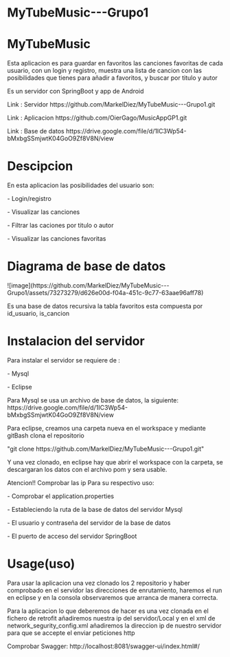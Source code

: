 # MyTubeMusic---Grupo1

<h1>MyTubeMusic</h1>
<p>Esta aplicacion es para guardar en favoritos las canciones favoritas de cada usuario, con un login y registro,
muestra una lista de cancion con las posibilidades que tienes para añadir a favoritos, y buscar por titulo y autor</p>
<p> Es un servidor con SpringBoot y app de Android</p>

<p>Link : Servidor https://github.com/MarkelDiez/MyTubeMusic---Grupo1.git </p>
<p>Link : Aplicacion https://github.com/OierGago/MusicAppGP1.git</p>
<p>Link : Base de datos  https://drive.google.com/file/d/1IC3Wp54-bMxbgSSmjwtK04GoO9Zf8V8N/view </p>

<h1>Descipcion</h1>

<p>En esta aplicacion las posibilidades del usuario son:</p>
<p>- Login/registro</p>
<p>- Visualizar las canciones</p>
<p>- Filtrar las caciones por titulo o autor</p>
<p>- Visualizar las canciones favoritas</p>
<h1>Diagrama de base de datos</h1>
![image](https://github.com/MarkelDiez/MyTubeMusic---Grupo1/assets/73273279/d626e00d-f04a-451c-9c77-63aae96aff78)
<p>Es una base de datos recursiva la tabla favoritos esta compuesta por id_usuario, is_cancion </p>
<h1>Instalacion del servidor</h1>

<p>Para instalar el servidor se requiere de : </p>
                            <p>- Mysql </p>
                            <p>- Eclipse </p>
<p>Para Mysql se usa un archivo de base de datos, la siguiente: https://drive.google.com/file/d/1IC3Wp54-bMxbgSSmjwtK04GoO9Zf8V8N/view</p>

<p>Para eclipse, creamos una carpeta nueva en el workspace y mediante gitBash clona el repositorio </p>

<p>"git clone https://github.com/MarkelDiez/MyTubeMusic---Grupo1.git"</p>

<p>Y una vez clonado, en eclipse hay que abrir el workspace con la carpeta, se descargaran los datos con el archivo pom y sera usable. </p>

<p>Atencion!! Comprobar las ip Para su respectivo uso:</p>
 <p> - Comprobar el application.properties</p>
        <p>- Estableciendo la ruta de la base de datos del servidor Mysql</p>
        <p>- El usuario y contraseña del servidor de la base de datos</p>
        <p>- El puerto de acceso del servidor SpringBoot</p>

<h1>Usage(uso)</h1>

<p>Para usar la aplicacion una vez clonado los 2 repositorio y haber comprobado en el servidor las direcciones de enrutamiento, haremos el run en eclipse y en la consola observaremos que arranca de manera correcta.</p>
<p>Para la aplicacion lo que deberemos de hacer es una vez clonada en el fichero de retrofit añadiremos nuestra ip del servidor/Local y en el xml de network_segurity_config.xml añadiremos la direccion ip de nuestro servidor para que se accepte el enviar peticiones http</p>

<p>Comprobar Swagger: http://localhost:8081/swagger-ui/index.html#/</p>
